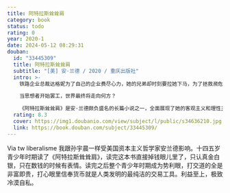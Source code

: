 ```yaml
---
title: 阿特拉斯耸耸肩
category: book
status: todo
rating: 0
year: 2020-1
date: 2024-05-12 08:29:31
douban:
  id: "33445309"
  title: 阿特拉斯耸耸肩
  subtitle: "[美] 安·兰德 / 2020 / 重庆出版社"
  intro: >-
    铁路企业总裁达格妮为了自己的企业费尽心力，她的兄弟却时刻要拉她下马，为了拯救濒危的公司，她和发明家里尔登联手，试图维护正常的商业运转，但社会资源的日益短缺、具有创造能力的人不断失踪，让他们处处受制。她与平庸的大众、总想依靠别人的懒人、处心积虑要阻挠他们的敌人正面交锋……眼睁睁看着梦想化为不可能，她说不清为什么孤独，唯一能够表达出来的是：这不是我所期望的世界。一次偶然的飞机事故，她闯入了另一个亚特兰蒂斯，看到了那些本以为已经消失的各行各业的创造者，还有一切危机的策划者——约翰·高尔特，但他们声称：绝不回到现实的世界！

    当思想者开始罢工，世界最终将走向何方？

    《阿特拉斯耸耸肩》是安·兰德颇负盛名的长篇小说之一，全面展现了她的客观主义和理性主义思想。它以虚构的美国社会为背景，展现了如果每一行业具有创造力的人都停止工作、消失不见，世界将呈现怎样的图景，塑造了意志坚定、为理想而战的社会精英形象。本书首版于1957年，自出版后一直畅销不衰。
  rating: 8.3
  cover: https://img1.doubanio.com/view/subject/l/public/s34636210.jpg
  link: https://book.douban.com/subject/33445309/
---
```


Via tw liberalisme 我跟孙宇晨一样受美国资本主义哲学家安兰德影响。十四五岁青少年时期读了《阿特拉斯耸耸肩》，读完这本书直接掉钱眼儿里了，只认真金白银，只在数钱的时候有表情。读完之后整个青少年时期成为势利眼，打交道的全是非富即贵，打心眼里信奉货币就是人类发明的最纯洁的交易工具。利益至上，极致冷漠自私。
